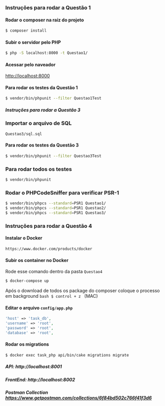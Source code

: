 ### Instruções para rodar a Questão 1 ###
#### Rodar o composer na raiz do projeto ####
```bash
$ composer install
```

#### Subir o servidor pelo PHP #### 
```bash
$ php -S localhost:8000 -t Questao1/
```

#### Acessar pelo naveador ####
[http://localhost:8000](http://localhost:8000)


#### Para rodar os testes da Questão 1 ####
```bash
$ vendor/bin/phpunit --filter Questao1Test
```

##### Instruções para rodar a Questão 3 ####
### Importar o arquivo de SQL ###
```
Questao3/sql.sql
```
#### Para rodar os testes da Questão 3 ####
```bash
$ vendor/bin/phpunit --filter Questao3Test
```

### Para rodar todos os testes ###
```bash
$ vendor/bin/phpunit
```
### Rodar o PHPCodeSniffer para verificar PSR-1 ###
```bash
$ vendor/bin/phpcs --standard=PSR1 Questao1/
$ vendor/bin/phpcs --standard=PSR1 Questao2/
$ vendor/bin/phpcs --standard=PSR1 Questao3/
```
### Instruções para rodar a Questão 4 ###
#### Instalar o Docker ####
```
https://www.docker.com/products/docker
```

#### Subir os container no Docker ####
Rode esse comando dentro da pasta `Questao4`
```bash
$ docker-compose up
```
Após o download de todos os package do composer coloque o processo em background ```bash $ control + z ``` (MAC)

#### Editar o arquivo ```config/app.php``` ####
```php
'host' => 'task_db',
'username' => 'root',
'password' => 'root',
'database' => 'root',
```


#### Rodar os migrations ####
```bash
$ docker exec task_php api/bin/cake migrations migrate
```

##### API: http://localhost:8001 #####
##### FrontEnd: http://localhost:8002 #####
##### Postman Collection https://www.getpostman.com/collections/6f84bd502c766f41f3d6 #####
